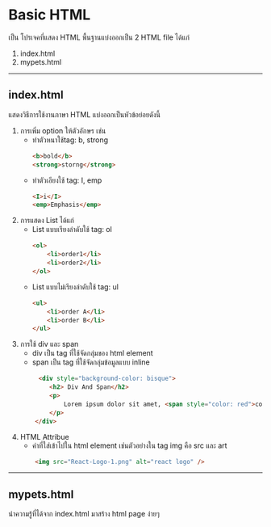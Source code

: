 # Basic HTML

เป็น โปรเจคที่แสดง HTML พื้นฐานแบ่งออกเป็น 2 HTML file ได้แก่

 1. index.html
 2. mypets.html
 


----------
## index.html 
แสดงวิธีการใช้งานภาษา HTML แบ่งออกเป็นหัวข้อย่อยดังนี้

 1. การเพิ่ม option ให้ตัวอักษร เช่น
	-	ทำตัวหนาใช้tag: b, strong
		```html
		<b>bold</b>
		<strong>storng</strong>
		```
	-	ทำตัวเอียงใช้ tag: I, emp
		```html
		<I>i</I>
		<emp>Emphasis</emp>
		```
2. การแสดง List ได้แก่
	-	List แบบเรียงลำดับใช้ tag: ol
		```html
		<ol>
			<li>order1</li>
			<li>order2</li>
		</ol>
		```
	-	List แบบไม่เรียงลำดับใช้ tag: ul
		```html
		<ul>
			<li>order A</li>
			<li>order B</li>
		</ul>
		
3. การใช้ div และ span
	- div เป็น tag ที่ใช้จัดกลุ่มของ html element 
	- span เป็น tag ที่ใช้จัดกลุ่มข้อมูลแบบ inline
	```html
		 <div style="background-color: bisque">
            <h2> Div And Span</h2>
            <p>
                Lorem ipsum dolor sit amet, <span style="color: red">consectetur</span> adipiscing elit. Cras id nisi ornare, molestie lorem pharetra, luctus augue. Aenean leo orci, facilisis id maximus a, viverra a odio. Mauris ac libero et magna blandit sodales convallis et lorem. Donec porttitor efficitur feugiat. Donec luctus malesuada nisi sit amet blandit. Vivamus id malesuada elit. Mauris auctor lorem tortor, sit amet bibendum ante rutrum quis. Sed at dignissim libero, vitae euismod risus. Aliquam in semper urna
            </p>
        </div>
4. HTML Attribue
	- ค่าที่ใส่เข้าไปใน html element เช่นตัวอย่างใน tag img คือ src และ art 
	 ```html
		 <img src="React-Logo-1.png" alt="react logo" />
----------
## mypets.html 
นำความรู้ที่ได้จาก index.html มาสร้าง html page ง่ายๆ
